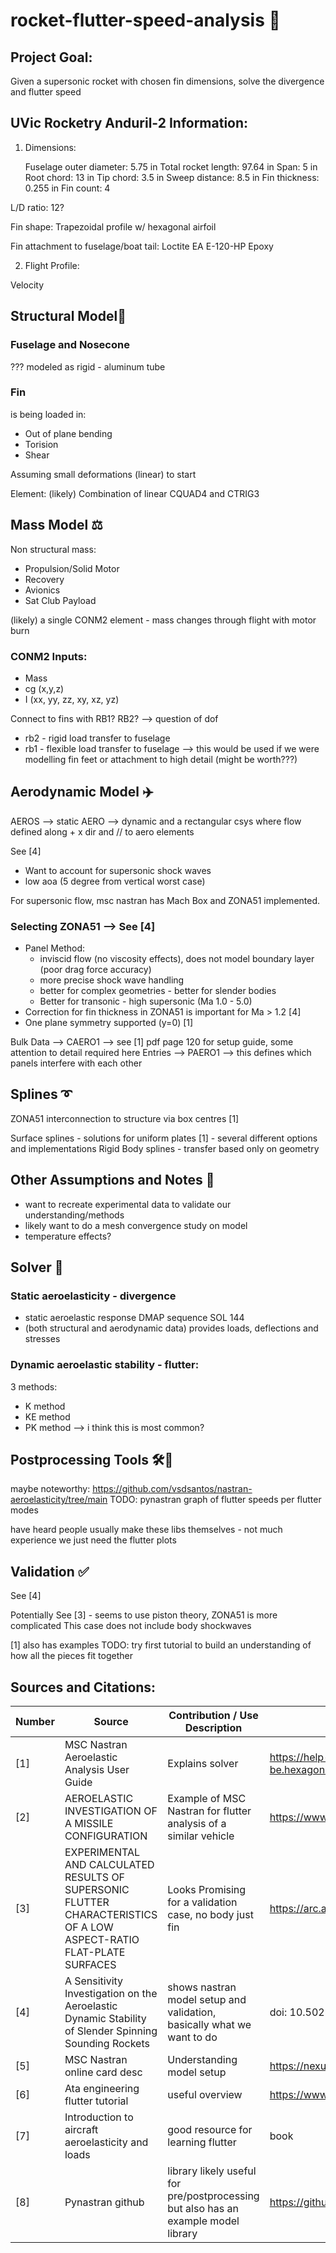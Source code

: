 # rocket-flutter-speed-analysis 🚀

## Project Goal:
Given a supersonic rocket with chosen fin dimensions, solve the divergence and flutter speed

## UVic Rocketry Anduril-2 Information:
1) Dimensions:

   Fuselage outer diameter: 5.75 in
   Total rocket length: 97.64 in
   Span: 5 in
   Root chord: 13 in
   Tip chord: 3.5 in
   Sweep distance: 8.5 in
   Fin thickness: 0.255 in
   Fin count: 4
   

L/D ratio: 12?

Fin shape:
Trapezoidal profile w/ hexagonal airfoil


Fin attachment to fuselage/boat tail:
Loctite EA E-120-HP Epoxy

2) Flight Profile:

Velocity



## Structural Model🗼

### Fuselage and Nosecone 
???
modeled as rigid - aluminum tube

### Fin 
is being loaded in:
- Out of plane bending
- Torision
- Shear

Assuming small deformations (linear) to start

Element: 
(likely) Combination of linear CQUAD4 and CTRIG3



## Mass Model ⚖️
Non structural mass:
- Propulsion/Solid Motor
- Recovery
- Avionics
- Sat Club Payload

(likely) a single CONM2 element - mass changes through flight with motor burn
### CONM2 Inputs: 
- Mass
- cg (x,y,z)
- I (xx, yy, zz, xy, xz, yz)

Connect to fins with RB1? RB2? --> question of dof
- rb2 - rigid load transfer to fuselage
- rb1 - flexible load transfer to fuselage --> this would be used if we were modelling fin feet or attachment to high detail (might be worth???)


## Aerodynamic Model ✈️

AEROS --> static
AERO --> dynamic
and a rectangular csys where flow defined along + x dir and // to aero elements

See [4]

- Want to account for supersonic shock waves
- low aoa (5 degree from vertical worst case)

For supersonic flow, msc nastran has Mach Box and ZONA51 implemented.



### Selecting ZONA51 --> See [4]
- Panel Method:
    - inviscid flow (no viscosity effects), does not model boundary layer (poor drag force accuracy)
    - more precise shock wave handling
    - better for complex geometries - better for slender bodies
    - Better for transonic - high supersonic (Ma 1.0 - 5.0)
- Correction for fin thickness in ZONA51  is important for Ma > 1.2 [4]
- One plane symmetry supported (y=0) [1]

Bulk Data --> CAERO1 --> see [1] pdf page 120 for setup guide, some attention to detail required here
Entries --> PAERO1 --> this defines which panels interfere with each other




## Splines ➰

ZONA51 interconnection to structure via box centres [1]

Surface splines - solutions for uniform plates [1] - several different options and implementations
Rigid Body splines - transfer based only on geometry



## Other Assumptions and Notes 📝
- want to recreate experimental data to validate our understanding/methods
- likely want to do a mesh convergence study on model
- temperature effects?

## Solver 📝

### Static aeroelasticity - divergence
- static aeroelastic response DMAP sequence SOL 144
- (both structural and aerodynamic data) provides loads, deflections and stresses

### Dynamic aeroelastic stability - flutter:
3 methods:
- K method
- KE method
- PK method --> i think this is most common?


## Postprocessing Tools 🛠️🐍

maybe noteworthy: https://github.com/vsdsantos/nastran-aeroelasticity/tree/main
TODO: pynastran graph of flutter speeds per flutter modes

have heard people usually make these libs themselves - not much experience we just need the flutter plots

## Validation ✅

See [4]

Potentially See [3] - seems to use piston theory, ZONA51 is more complicated
This case does not include body shockwaves

[1] also has examples
TODO: try first tutorial to build an understanding of how all the pieces fit together



## Sources and Citations:
| Number | Source                            | Contribution / Use Description                 | Link to Source    |
|--------|-----------------------------------|------------------------------------------------|-------------------|
| [1]    | MSC Nastran Aeroelastic Analysis User Guide | Explains solver                      | https://help-be.hexagonmi.com/bundle/MSC_Nastran_2023.1_Aeroelastic_Analysis_User_Guide/raw/resource/enus/MSC_Nastran_2023.1_Aeroelastic_Analysis_User_Guide.pdf |
| [2]    | AEROELASTIC INVESTIGATION OF A MISSILE CONFIGURATION | Example of MSC Nastran for flutter analysis of a similar vehicle                   | https://www.foi.se/rest-api/report/FOI-R--0474--SE |
| [3]    | EXPERIMENTAL AND CALCULATED RESULTS OF SUPERSONIC FLUTTER CHARACTERISTICS OF A LOW ASPECT-RATIO FLAT-PLATE SURFACES | Looks Promising for a validation case, no body just fin | https://arc.aiaa.org/doi/10.2514/6.1967-1340 |
| [4]    | A Sensitivity Investigation on the Aeroelastic Dynamic Stability of Slender Spinning Sounding Rockets | shows nastran model setup and validation, basically what we want to do | doi: 10.5028/jatm.v5i1.192 |
| [5]    | MSC Nastran online card desc | Understanding model setup | https://nexus.hexagon.com/documentationcenter/en-US/bundle/MSC_Nastran_2021/page/Nastran_Combined_Book/qrg/bulk_data/TOC.Bulk.Data.Entry.xhtml |
| [6]    | Ata engineering flutter tutorial | useful overview | https://www.youtube.com/watch?v=GjBXsR6SSLY&t=165s |
| [7]    | Introduction to aircraft aeroelasticity and loads | good resource for learning flutter | book |
| [8]    | Pynastran github | library likely useful for pre/postprocessing but also has an example model library | https://github.com/SteveDoyle2/pyNastran/tree/main/models |


<!-- This is a comment in a Markdown file (not rendered) --> 
